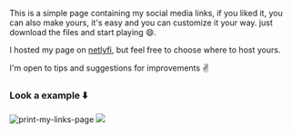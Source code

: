 This is a simple page containing my social media links, 
if you liked it, you can also make yours, it's easy and you can customize it your way.
just download the files and start playing :smile:.

I hosted my page on <a href="https://app.netlify.com/">netlyfi</a>, but feel free to choose where to host yours.

I'm open to tips and suggestions for improvements :v:
 
### Look a example :arrow_down:
 
<img src="https://i.ibb.co/d0C9WPh/print-my-links-page.jpg" alt="print-my-links-page" border="0">
 

<img src="https://badges.pufler.dev/updated/EdsonLucasbd/my-links-page">

